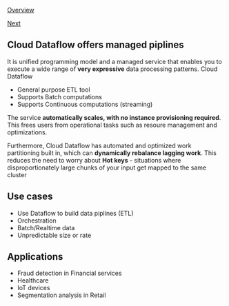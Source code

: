 [Overview](https://github.com/paulowe/gcp/blob/main/readme.md)

[Next](https://github.com/paulowe/gcp/blob/main/cloud-pubsub.md)

## Cloud Dataflow offers managed piplines
It is unified programming model and a managed service that enables you to execute a wide range of **very expressive** data processing patterns. Cloud Dataflow
- General purpose ETL tool
- Supports Batch computations
- Supports Continuous computations (streaming)

The service **automatically scales, with no instance provisioning required**.
This frees users from operational tasks such as resoure management and optimizations.

Furthermore, Cloud Dataflow has automated and optimized work partitioning built in, which can **dynamically rebalance lagging work**.
This reduces the need to worry about **Hot keys** - situations where disproportionately large chunks of your input get mapped to the same cluster

## Use cases
- Use Dataflow to build data piplines (ETL)
- Orchestration
- Batch/Realtime data
- Unpredictable size or rate

## Applications
- Fraud detection in Financial services
- Healthcare
- IoT devices
- Segmentation analysis in Retail
